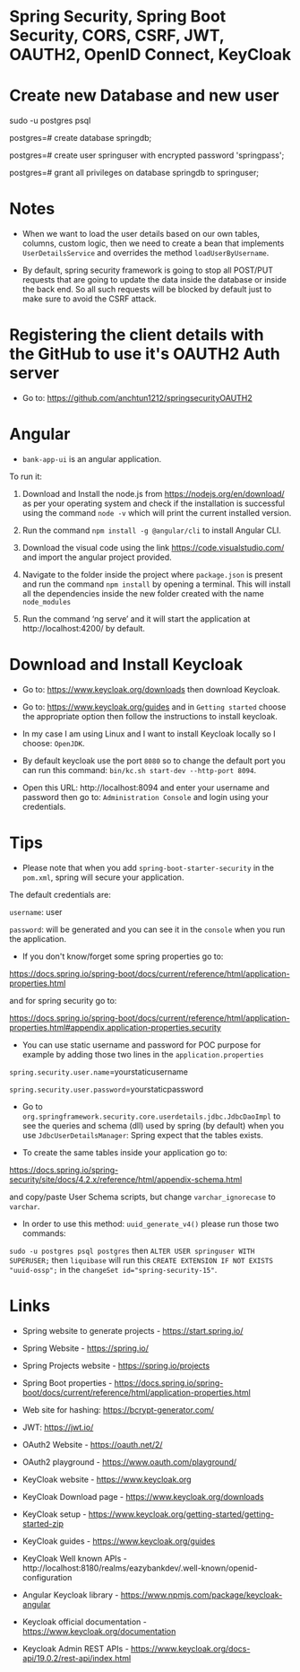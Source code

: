 # Spring Security, Spring Boot Security, CORS, CSRF, JWT, OAUTH2, OpenID Connect, KeyCloak

# Create new Database and new user

sudo -u postgres psql

postgres=# create database springdb;

postgres=# create user springuser with encrypted password 'springpass';

postgres=# grant all privileges on database springdb to springuser;

# Notes

- When we want to load the user details based on our own tables, columns, custom logic, then we need to create a bean that implements `UserDetailsService` and overrides the method `loadUserByUsername`.

- By default, spring security framework is going to stop all POST/PUT requests that are going to update the data inside the database or inside the back end.
So all such requests will be blocked by default just to make sure to avoid the CSRF attack.

# Registering the client details with the GitHub to use it's OAUTH2 Auth server

 - Go to: https://github.com/anchtun1212/springsecurityOAUTH2

# Angular

- `bank-app-ui` is an angular application. 

To run it:

1) Download and Install the node.js from https://nodejs.org/en/download/ as per your operating
system and check if the installation is successful using the command `node -v` which will print the current installed version.

2) Run the command `npm install -g @angular/cli` to install Angular CLI.

3) Download the visual code using the link https://code.visualstudio.com/ and import the angular project provided.

4) Navigate to the folder inside the project where `package.json` is present and run the command `npm install` by opening a terminal. This will install all the dependencies inside the new folder created with the name `node_modules`

5) Run the command ‘ng serve’ and it will start the application at http://localhost:4200/ by default.

# Download and Install Keycloak

- Go to: https://www.keycloak.org/downloads then download Keycloak.

- Go to: https://www.keycloak.org/guides and in `Getting started` choose the appropriate option then follow the instructions to install keycloak.

- In my case I am using Linux and I want to install Keycloak locally so I choose: `OpenJDK`.

- By default keycloak use the port `8080` so to change the default port you can run this command: `bin/kc.sh start-dev --http-port 8094`.
 
- Open this URL: http://localhost:8094 and enter your username and password then go to: `Administration Console` and login using your credentials.

# Tips

- Please note that when you add `spring-boot-starter-security` in the `pom.xml`, spring will secure your application.

The default credentials are:

`username`: user

`password`: will be generated and you can see it in the `console` when you run the application.

- If you don't know/forget some spring properties go to:

https://docs.spring.io/spring-boot/docs/current/reference/html/application-properties.html

and for spring security go to: 

https://docs.spring.io/spring-boot/docs/current/reference/html/application-properties.html#appendix.application-properties.security

- You can use static username and password for POC purpose for example by adding those two lines in the `application.properties`

`spring.security.user.name`=yourstaticusername

`spring.security.user.password`=yourstaticpassword

- Go to `org.springframework.security.core.userdetails.jdbc.JdbcDaoImpl` to see the queries and schema (dll) used by spring (by default) when you use `JdbcUserDetailsManager`: Spring expect that the tables exists.


- To create the same tables inside your application go to: 

https://docs.spring.io/spring-security/site/docs/4.2.x/reference/html/appendix-schema.html 

and copy/paste User Schema scripts, but change `varchar_ignorecase` to `varchar`.

- In order to use this method: `uuid_generate_v4()` please run those two commands:

`sudo -u postgres psql postgres` then `ALTER USER springuser WITH SUPERUSER;` then `liquibase` will run this `CREATE EXTENSION IF NOT EXISTS "uuid-ossp";` in the `changeSet id="spring-security-15"`.

# Links

- Spring website to generate projects - https://start.spring.io/

- Spring Website - https://spring.io/

- Spring Projects website - https://spring.io/projects

- Spring Boot properties - https://docs.spring.io/spring-boot/docs/current/reference/html/application-properties.html

- Web site for hashing: https://bcrypt-generator.com/

- JWT: https://jwt.io/

- OAuth2 Website - https://oauth.net/2/

- OAuth2 playground - https://www.oauth.com/playground/

- KeyCloak website - https://www.keycloak.org

- KeyCloak Download page - https://www.keycloak.org/downloads

- KeyCloak setup - https://www.keycloak.org/getting-started/getting-started-zip

- KeyCloak guides - https://www.keycloak.org/guides

- KeyCloak Well known APIs - http://localhost:8180/realms/eazybankdev/.well-known/openid-configuration

- Angular Keycloak library - https://www.npmjs.com/package/keycloak-angular

- Keycloak official documentation - https://www.keycloak.org/documentation

- Keycloak Admin REST APIs - https://www.keycloak.org/docs-api/19.0.2/rest-api/index.html